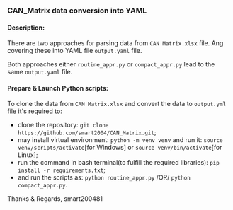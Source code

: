 ### CAN_Matrix data conversion into YAML

#### Description:
There are two approaches for parsing data from `CAN Matrix.xlsx` file.
Ang covering these into YAML file `output.yaml` file.

Both approaches either `routine_appr.py` or `compact_appr.py` lead to 
the same `output.yaml` file. 

#### Prepare & Launch Python scripts:
To clone the data from `CAN Matrix.xlsx` and convert the data to `output.yml` file it's required to:
- clone the repository: `git clone https://github.com/smart2004/CAN_Matrix.git`;
- may install virtual environment: `python -m venv venv` and run it: `source venv/scripts/activate`[for Windows] or `source venv/bin/activate`[for Linux];
- run the command in bash terminal(to fulfill the required libraries): `pip install -r requirements.txt`;
- and run the scripts as: `python routine_appr.py` /OR/ `python compact_appr.py`.


Thanks & Regards,
smart200481
